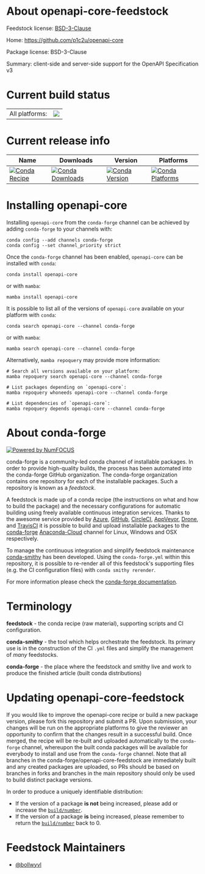 About openapi-core-feedstock
============================

Feedstock license: [BSD-3-Clause](https://github.com/conda-forge/openapi-core-feedstock/blob/main/LICENSE.txt)

Home: https://github.com/p1c2u/openapi-core

Package license: BSD-3-Clause

Summary: client-side and server-side support for the OpenAPI Specification v3

Current build status
====================


<table><tr><td>All platforms:</td>
    <td>
      <a href="https://dev.azure.com/conda-forge/feedstock-builds/_build/latest?definitionId=12574&branchName=main">
        <img src="https://dev.azure.com/conda-forge/feedstock-builds/_apis/build/status/openapi-core-feedstock?branchName=main">
      </a>
    </td>
  </tr>
</table>

Current release info
====================

| Name | Downloads | Version | Platforms |
| --- | --- | --- | --- |
| [![Conda Recipe](https://img.shields.io/badge/recipe-openapi--core-green.svg)](https://anaconda.org/conda-forge/openapi-core) | [![Conda Downloads](https://img.shields.io/conda/dn/conda-forge/openapi-core.svg)](https://anaconda.org/conda-forge/openapi-core) | [![Conda Version](https://img.shields.io/conda/vn/conda-forge/openapi-core.svg)](https://anaconda.org/conda-forge/openapi-core) | [![Conda Platforms](https://img.shields.io/conda/pn/conda-forge/openapi-core.svg)](https://anaconda.org/conda-forge/openapi-core) |

Installing openapi-core
=======================

Installing `openapi-core` from the `conda-forge` channel can be achieved by adding `conda-forge` to your channels with:

```
conda config --add channels conda-forge
conda config --set channel_priority strict
```

Once the `conda-forge` channel has been enabled, `openapi-core` can be installed with `conda`:

```
conda install openapi-core
```

or with `mamba`:

```
mamba install openapi-core
```

It is possible to list all of the versions of `openapi-core` available on your platform with `conda`:

```
conda search openapi-core --channel conda-forge
```

or with `mamba`:

```
mamba search openapi-core --channel conda-forge
```

Alternatively, `mamba repoquery` may provide more information:

```
# Search all versions available on your platform:
mamba repoquery search openapi-core --channel conda-forge

# List packages depending on `openapi-core`:
mamba repoquery whoneeds openapi-core --channel conda-forge

# List dependencies of `openapi-core`:
mamba repoquery depends openapi-core --channel conda-forge
```


About conda-forge
=================

[![Powered by
NumFOCUS](https://img.shields.io/badge/powered%20by-NumFOCUS-orange.svg?style=flat&colorA=E1523D&colorB=007D8A)](https://numfocus.org)

conda-forge is a community-led conda channel of installable packages.
In order to provide high-quality builds, the process has been automated into the
conda-forge GitHub organization. The conda-forge organization contains one repository
for each of the installable packages. Such a repository is known as a *feedstock*.

A feedstock is made up of a conda recipe (the instructions on what and how to build
the package) and the necessary configurations for automatic building using freely
available continuous integration services. Thanks to the awesome service provided by
[Azure](https://azure.microsoft.com/en-us/services/devops/), [GitHub](https://github.com/),
[CircleCI](https://circleci.com/), [AppVeyor](https://www.appveyor.com/),
[Drone](https://cloud.drone.io/welcome), and [TravisCI](https://travis-ci.com/)
it is possible to build and upload installable packages to the
[conda-forge](https://anaconda.org/conda-forge) [Anaconda-Cloud](https://anaconda.org/)
channel for Linux, Windows and OSX respectively.

To manage the continuous integration and simplify feedstock maintenance
[conda-smithy](https://github.com/conda-forge/conda-smithy) has been developed.
Using the ``conda-forge.yml`` within this repository, it is possible to re-render all of
this feedstock's supporting files (e.g. the CI configuration files) with ``conda smithy rerender``.

For more information please check the [conda-forge documentation](https://conda-forge.org/docs/).

Terminology
===========

**feedstock** - the conda recipe (raw material), supporting scripts and CI configuration.

**conda-smithy** - the tool which helps orchestrate the feedstock.
                   Its primary use is in the construction of the CI ``.yml`` files
                   and simplify the management of *many* feedstocks.

**conda-forge** - the place where the feedstock and smithy live and work to
                  produce the finished article (built conda distributions)


Updating openapi-core-feedstock
===============================

If you would like to improve the openapi-core recipe or build a new
package version, please fork this repository and submit a PR. Upon submission,
your changes will be run on the appropriate platforms to give the reviewer an
opportunity to confirm that the changes result in a successful build. Once
merged, the recipe will be re-built and uploaded automatically to the
`conda-forge` channel, whereupon the built conda packages will be available for
everybody to install and use from the `conda-forge` channel.
Note that all branches in the conda-forge/openapi-core-feedstock are
immediately built and any created packages are uploaded, so PRs should be based
on branches in forks and branches in the main repository should only be used to
build distinct package versions.

In order to produce a uniquely identifiable distribution:
 * If the version of a package **is not** being increased, please add or increase
   the [``build/number``](https://docs.conda.io/projects/conda-build/en/latest/resources/define-metadata.html#build-number-and-string).
 * If the version of a package **is** being increased, please remember to return
   the [``build/number``](https://docs.conda.io/projects/conda-build/en/latest/resources/define-metadata.html#build-number-and-string)
   back to 0.

Feedstock Maintainers
=====================

* [@bollwyvl](https://github.com/bollwyvl/)

